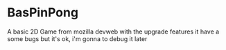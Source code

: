 # BasPinPong
A basic 2D Game from mozilla devweb with the upgrade features it have a some bugs but it's ok, i'm gonna to debug it later
